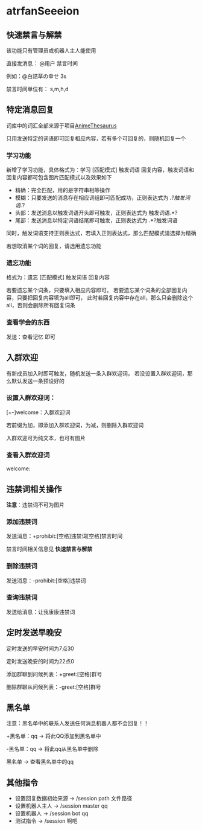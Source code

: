 # atrfanSeeeion

## 快速禁言与解禁

该功能只有管理员或机器人主人能使用

直接发消息： @用户 禁言时间

例如：@白詰草の幸せ 3s

禁言时间单位有： s,m,h,d

## 特定消息回复

词库中的词汇全部来源于项目[AnimeThesaurus](https://github.com/Kyomotoi/AnimeThesaurus)

只用发送特定的词语即可回复相应内容，若有多个可回复的，则随机回复一个

### 学习功能

新增了学习功能，具体格式为：学习 [匹配模式] 触发词语 回复内容，触发词语和回复内容都可包含图片匹配模式以及效果如下

* 精确：完全匹配，用的是字符串相等操作
* 模糊：只要发送的消息存在相应词组即可匹配成功，正则表达式为 .*?触发词语.*?
* 头部：发送消息以触发词语开头即可触发，正则表达式为 触发词语.*?
* 尾部：发送消息以特定词语结尾即可触发，正则表达式为 .*?触发词语

同时，触发词语支持正则表达式，若填入正则表达式，那么匹配模式请选择为精确

若想取消某个词的回复，请选用遗忘功能

### 遗忘功能

格式为：遗忘 [匹配模式] 触发词语 回复内容

若要遗忘某个词条，只要填入相应内容即可。
若要遗忘某个词条的全部回复内容，只要把回复内容填为all即可，
此时若回复内容中存在all，那么只会删除这个all，否则会删除所有回复词条

### 查看学会的东西

发送：查看记忆   即可

## 入群欢迎

有新成员加入时即可触发，随机发送一条入群欢迎词，
若没设置入群欢迎词，那么默认发送一条预设好的

### 设置入群欢迎词：

[+-]welcome：入群欢迎词

若前缀为加，即添加入群欢迎词，为减，则删除入群欢迎词

入群欢迎可为纯文本，也可有图片

### 查看入群欢迎词
welcome:

## 违禁词相关操作

**注意**：违禁词不可为图片

### 添加违禁词

发送消息：+prohibit:[空格]违禁词[空格]禁言时间

禁言时间相关信息见 __快速禁言与解禁__

### 删除违禁词

发送消息：-prohibit:[空格]违禁词

### 查询违禁词

发送给消息：让我康康违禁词

## 定时发送早晚安

定时发送的早安时间为7点30

定时发送晚安的时间为22点0

添加群聊到问候列表：+greet:[空格]群号

删除群聊从问候列表：-greet:[空格]群号

## 黑名单

注意：黑名单中的联系人发送任何消息机器人都不会回复！！

+黑名单：qq         -> 将此QQ添加到黑名单中

-黑名单：qq         -> 将此qq从黑名单中删除

黑名单             -> 查看黑名单中的qq

## 其他指令
* 设置回复数据初始来源      ->        /session path 文件路径
* 设置机器人主人           ->        /session master qq
* 设置机器人              ->        /session bot qq 
* 测试指令                ->        /session 啊吧

